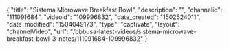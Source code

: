 {
    "title": "Sistema Microwave Breakfast Bowl",
    "description": "",
    "channelid": "111091684",
    "videoid": "109996832",
    "date_created": "1502524011",
    "date_modified": "1504049173",
    "type": "captivate",
    "layout": "channelVideo",
    "url": "\/bbbusa-latest-videos\/sistema-microwave-breakfast-bowl-3-notes\/111091684-109996832"
}